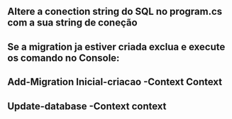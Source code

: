 Altere a conection string do SQL no program.cs com a sua string de coneção
----------------------------------------------------------------------------------------------------------------------------------
Se a migration ja estiver criada exclua e execute os comando no Console:
----------------------------------------------------------------------------------------------------------------------------------
Add-Migration Inicial-criacao -Context Context
----------------------------------------------------------------------------------------------------------------------------------
Update-database -Context context
----------------------------------------------------------------------------------------------------------------------------------
